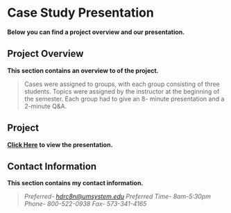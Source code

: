 # Case Study Presentation
**Below you can find a project overview and our presentation.**
## Project Overview
**This section contains an overview to of the project.**
> Cases were assigned to groups, with each group consisting of three students. Topics were assigned by the instructor at the beginning of the semester. Each group had to give an 8- minute presentation and a 2-minute Q&A.

## Project 
**[Click Here](https://prezi.com/view/i93pMRXtseJokX9t2Cn5/) to view the presentation.**

## Contact Information
**This section contains my contact information.**
> *Preferred- hdrc8n@umsystem.edu
Preferred Time- 8am-5:30pm 
Phone- 800-522-0938
Fax- 573-341-4165*
